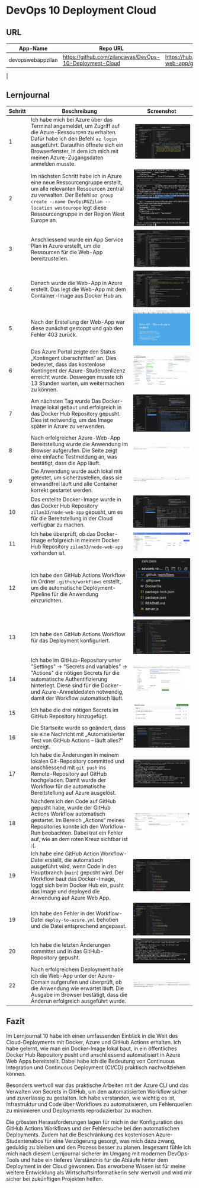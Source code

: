# DevOps 10 Deployment Cloud

## URL

| App-Name | Repo URL | Docker Hub URL |
| -------- | ------- | ------- |
| devopswebappzilan | https://github.com/zilancavas/DevOps-10-Deployment-Cloud | https://hub.docker.com/repository/docker/zilan33/node-web-app/general
 |

## Lernjournal
| Schritt | Beschreibung | Screenshot |
|---------|--------------|------------|
| 1 | Ich habe mich bei Azure über das Terminal angemeldet, um Zugriff auf die Azure-Ressourcen zu erhalten. Dafür habe ich den Befehl `az login` ausgeführt. Daraufhin öffnete sich ein Browserfenster, in dem ich mich mit meinen Azure-Zugangsdaten anmelden musste. | ![cloud-01](images/cloud-01.png) |
| 2 | Im nächsten Schritt habe ich in Azure eine neue Ressourcengruppe erstellt, um alle relevanten Ressourcen zentral zu verwalten. Der Befehl `az group create --name DevOpsRGZilan --location westeurope` legt diese Ressourcengruppe in der Region West Europe an. | ![cloud-02](images/cloud-02.png) |
| 3 | Anschliessend wurde ein App Service Plan in Azure erstellt, um die Ressourcen für die Web-App bereitzustellen. | ![cloud-03](images/cloud-03.png) |
| 4 | Danach wurde die Web-App in Azure erstellt. Das legt die Web-App mit dem Container-Image aus Docker Hub an. | ![cloud-04](images/cloud-04.png) |
| 5 | Nach der Erstellung der Web-App war diese zunächst gestoppt und gab den Fehler 403 zurück. | ![cloud-05](images/cloud-05.png) |
| 6 | Das Azure Portal zeigte den Status „Kontingent überschritten“ an. Dies bedeutet, dass das kostenlose Kontingent der Azure-Studentenlizenz erreicht wurde. Deswegen musste ich 13 Stunden warten, um weitermachen zu können. | ![cloud-06](images/cloud-06.png) |
| 7 | Am nächsten Tag wurde Das Docker-Image lokal gebaut und erfolgreich in das Docker Hub Repository gepusht. Dies ist notwendig, um das Image später in Azure zu verwenden. | ![cloud-07](images/cloud-07.png) |
| 8 | Nach erfolgreicher Azure-Web-App Bereitstellung wurde die Anwendung im Browser aufgerufen. Die Seite zeigt eine einfache Testmeldung an, was bestätigt, dass die App läuft. | ![cloud-08](images/cloud-08.png) |
| 9 | Die Anwendung wurde auch lokal mit getestet, um sicherzustellen, dass sie einwandfrei läuft und alle Container korrekt gestartet werden. | ![cloud-09](images/cloud-09.png) |
| 10 | Das erstellte Docker-Image wurde in das Docker Hub Repository `zilan33/node-web-app` gepusht, um es für die Bereitstellung in der Cloud verfügbar zu machen. | ![cloud-10](images/cloud-10.png) |
| 11 | Ich habe überprüft, ob das Docker-Image erfolgreich in meinem Docker Hub Repository `zilan33/node-web-app` vorhanden ist.  | ![cloud-11](images/cloud-11.png) |
| 12 | Ich habe den GitHub Actions Workflow im Ordner `.github/workflows` erstellt, um die automatische Deployment-Pipeline für die Anwendung einzurichten. | ![cloud-12](images/cloud-12.png) |
| 13 | Ich habe den GitHub Actions Workflow für das Deployment konfiguriert. | ![cloud-13](images/cloud-13.png) |
| 14 | Ich habe im GitHub-Repository unter "Settings" → "Secrets and variables" → "Actions" die nötigen Secrets für die automatische Authentifizierung hinterlegt. Diese sind für die Docker- und Azure-Anmeldedaten notwendig, damit der Workflow automatisch läuft. | ![cloud-14](images/cloud-14.png) |
| 15 | Ich habe die drei nötigen Secrets im GitHub Repository hinzugefügt. | ![cloud-15](images/cloud-15.png) |
| 16 | Die Startseite wurde so geändert, dass sie eine Nachricht mit „Automatisierter Test von GitHub Actions – läuft alles?“ anzeigt. | ![cloud-16](images/cloud-16.png) |
| 17 | Ich habe die Änderungen in meinem lokalen Git-Repository committed und anschliessend mit `git push` ins Remote-Repository auf GitHub hochgeladen. Damit wurde der Workflow für die automatische Bereitstellung auf Azure ausgelöst. | ![cloud-17](images/cloud-17.png) |
| 18 | Nachdem ich den Code auf GitHub gepusht habe, wurde der GitHub Actions Workflow automatisch gestartet. Im Bereich „Actions“ meines Repositories konnte ich den Workflow-Run beobachten. Dabei trat ein Fehler auf, wie an dem roten Kreuz sichtbar ist :(. | ![cloud-18](images/cloud-18.png) |
| 19 | Ich habe eine GitHub Action Workflow-Datei erstellt, die automatisch ausgeführt wird, wenn Code in den Hauptbranch (`main`) gepusht wird. Der Workflow baut das Docker-Image, loggt sich beim Docker Hub ein, pusht das Image und deployed die Anwendung auf Azure Web App. | ![cloud-19](images/cloud-19.png) |
| 19 | Ich habe den Fehler in der Workflow-Datei `deploy-to-azure.yml` behoben und die Datei entsprechend angepasst. | ![cloud-19](images/cloud-19.png) |
| 20 | Ich habe die letzten Änderungen committet und in das GitHub-Repository gepusht. | ![cloud-20](images/cloud-20.png) |
| 22 | Nach erfolgreichem Deployment habe ich die Web-App unter der Azure-Domain aufgerufen und überprüft, ob die Anwendung wie erwartet läuft. Die Ausgabe im Browser bestätigt, dass die Änderun erfolgreich ausgeführt wurde. | ![cloud-22](images/cloud-22.png) |


## Fazit 
Im Lernjournal 10 habe ich einen umfassenden Einblick in die Welt des Cloud-Deployments mit Docker, Azure und GitHub Actions erhalten. Ich habe gelernt, wie man ein Docker-Image lokal baut, in ein öffentliches Docker Hub Repository pusht und anschliessend automatisiert in Azure Web Apps bereitstellt. Dabei habe ich die Bedeutung von Continuous Integration und Continuous Deployment (CI/CD) praktisch nachvollziehen können.

Besonders wertvoll war das praktische Arbeiten mit der Azure CLI und das Verwalten von Secrets in GitHub, um den automatisierten Workflow sicher und zuverlässig zu gestalten. Ich habe verstanden, wie wichtig es ist, Infrastruktur und Code über Workflows zu automatisieren, um Fehlerquellen zu minimieren und Deployments reproduzierbar zu machen.

Die grössten Herausforderungen lagen für mich in der Konfiguration des GitHub Actions Workflows und der Fehlersuche bei den automatischen Deployments. Zudem hat die Beschränkung des kostenlosen Azure-Studentenabos für eine Verzögerung gesorgt, was mich dazu zwang, geduldig zu bleiben und den Prozess besser zu planen.
Insgesamt fühle ich mich nach diesem Lernjournal sicherer im Umgang mit modernen DevOps-Tools und habe ein tieferes Verständnis für die Abläufe hinter dem Deployment in der Cloud gewonnen. Das erworbene Wissen ist für meine weitere Entwicklung als Wirtschaftsinformatikerin sehr wertvoll und wird mir sicher bei zukünftigen Projekten helfen.



